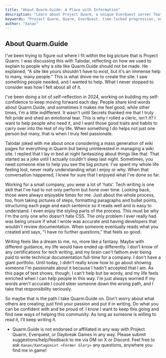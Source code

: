 ```yaml
---
title: "About Quarm.Guide: A Place with Information"
description: "Learn about Project Quarm, a unique EverQuest server featuring time-locked progression, custom mechanics, and strict one-box policies. Explore the rules, optional self-imposed rulesets, and the innovative guild instance system."
keywords: "Project Quarm, Quarm, EverQuest, time-locked progression, one-box policy, guild instances, custom mechanics, EverQuest server"
author: "Xanax"
---
```


## About Quarm.Guide

I've been trying to figure out where I fit within the big picture that is Project Quarm. I was discussing this with Talodar, reflecting on how we used to explain to people why a site like Quarm.Guide should not be made. He explained, "A site like yours shouldn't have to exist, but it's an immense help to many, many people." This is what drove me to create the site. I saw something people needed, and I wanted to help. What I never stopped to consider was how I felt about all of it.

I've been doing a lot of self-reflection in 2024, working on building my self-confidence to keep moving forward each day. People share kind words about Quarm.Guide, and sometimes it makes me feel good, while other times, I'm a little indifferent. It wasn't until Secrets thanked me that I truly felt pride and shed an emotional tear. This is why I rolled a cleric, isn't it? I want to help people who need it, and I want those good traits and habits to carry over into the rest of my life. When something I do helps not just one person but many, that is when I truly feel passionate.

Talodar joked with me about once considering a mass generation of wiki pages for everything in Quarm but being uninterested in managing a wiki site. I replied that I lay in bed at night fantasizing about things like that. That started as a joke until I actually couldn't sleep last night. Sometimes, you need someone else to help you see the big picture. I've spent my whole life feeling lost, never really understanding what I enjoy or why. When that conversation happened, I knew for sure that I enjoyed what I've done so far.

Working for a small company, you wear a lot of 'hats'. Tech writing is one skill that I've had to not only perform but hone over time. Looking back, those were always enjoyable times for me. Just about the whole process, too, from taking pictures of steps, formatting paragraphs and bullet points, structuring each page and each sentence so it reads well and is easy to understand. I even enjoy the styling parts of the process. This must be why I'm the only one who doesn't hate CSS. The only problem I ever really had was being unsure if what I wrote was accurate and having developers that wouldn't review documentation. When someone eventually reads what you created and says, "I have no further questions," that feels so good.

Writing feels like a dream to me, no, more like a fantasy. Maybe with different guidance, my life would have ended up differently. I don't know of any certifications for tech writing, and my brain can't fathom ever being paid to write technical documentation full-time for a company. I don't have a giant portfolio. Until today, I didn't really know how to go about showing someone I'm passionate about it because I hadn't accepted that I am. As this page of text shows, though, I can't help but be wordy, and my life feels enriched when I can help people in this way. I'm just always worried if my words aren't accurate I could steer someone down the wrong path, and I take that responsibility seriously.

So maybe that is the path I take Quarm.Guide on. Don't worry about what others are creating; just find your passion and put it in writing. Do what you can be confident with and be proud of. I know I want to keep this going and find new ways of helping this community. As long as someone is willing to read it, I'll keep writing it.

- Quarm.Guide is not endorsed or affiliated in any way with Project Quarm, Everquest, or Daybreak Games in any way. Please submit suggestions/help/feedback to me via DM on X or Discord. Feel free to ask `Xanax/Xantagonist <Former Glory>` any questions, anywhere you find me in game!
